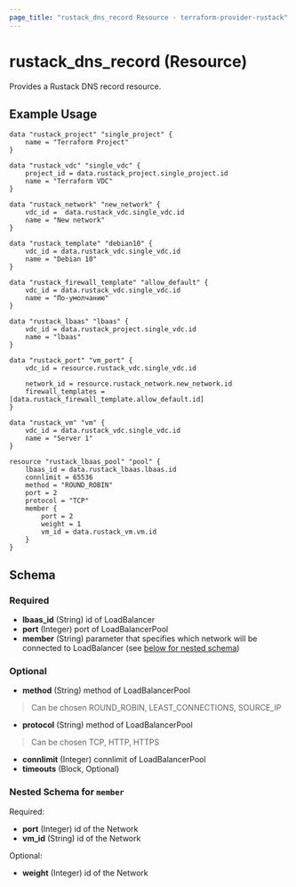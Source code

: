 ```yaml
---
page_title: "rustack_dns_record Resource - terraform-provider-rustack"
---
```

# rustack_dns_record (Resource)

Provides a Rustack DNS record resource.

## Example Usage

```hcl
data "rustack_project" "single_project" {
    name = "Terraform Project"
}

data "rustack_vdc" "single_vdc" {
    project_id = data.rustack_project.single_project.id
    name = "Terraform VDC"
}

data "rustack_network" "new_network" {
    vdc_id =  data.rustack_vdc.single_vdc.id
    name = "New network"
}

data "rustack_template" "debian10" {
    vdc_id = data.rustack_vdc.single_vdc.id
    name = "Debian 10"
}

data "rustack_firewall_template" "allow_default" {
    vdc_id = data.rustack_vdc.single_vdc.id
    name = "По-умолчанию"
}

data "rustack_lbaas" "lbaas" {
    vdc_id = data.rustack_project.single_vdc.id
    name = "lbaas"
}

data "rustack_port" "vm_port" {
    vdc_id = resource.rustack_vdc.single_vdc.id

    network_id = resource.rustack_network.new_network.id
    firewall_templates = [data.rustack_firewall_template.allow_default.id]
}

data "rustack_vm" "vm" {
    vdc_id = data.rustack_vdc.single_vdc.id
    name = "Server 1"
}

resource "rustack_lbaas_pool" "pool" {
    lbaas_id = data.rustack_lbaas.lbaas.id
    connlimit = 65536
    method = "ROUND_ROBIN"
    port = 2
    protocol = "TCP"
    member {
        port = 2
        weight = 1
        vm_id = data.rustack_vm.vm.id
    }
}

```

## Schema

### Required

- **lbaas_id** (String) id of LoadBalancer
- **port** (Integer) port of LoadBalancerPool
- **member** (String) parameter that specifies which network will be connected to LoadBalancer  (see [below for nested schema](#nestedblock--member))


### Optional

- **method** (String) method of LoadBalancerPool 
> Can be chosen ROUND_ROBIN, LEAST_CONNECTIONS, SOURCE_IP
- **protocol** (String) method of LoadBalancerPool
> Can be chosen TCP, HTTP, HTTPS
- **connlimit** (Integer) connlimit of LoadBalancerPool
- **timeouts** (Block, Optional)

<a id="nestedblock--member"></a>
### Nested Schema for `member`

Required:

- **port** (Integer) id of the Network
- **vm_id** (String) id of the Network

Optional:

- **weight** (Integer) id of the Network
